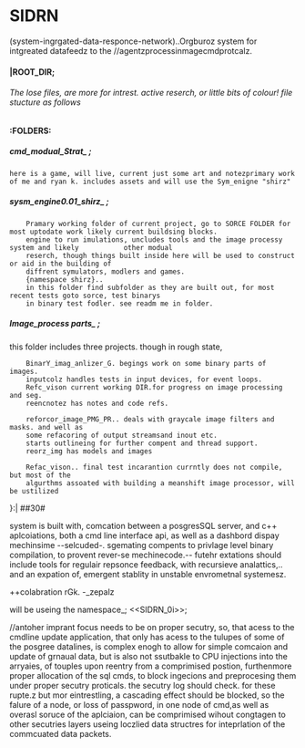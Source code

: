 # SIDRN
 (system-ingrgated-data-responce-network)..Orgburoz system for intgreated datafeedz to the //agentzprocessinmagecmdprotcalz.

#### |ROOT_DIR;
###### The lose files, are more for intrest. active reserch, or little bits of colour! file stucture as follows


#### :FOLDERS: 

##### cmd_modual_Strat_ ;
	
	here is a game, will live, current just some art and notezprimary work of me and ryan k. includes assets and will use the Sym_enigne "shirz"

##### sysm_engine0.01_shirz_ ;
		Pramary working folder of current project, go to SORCE FOLDER for most uptodate work likely current buildsing blocks.  
		engine to run imulations, uncludes tools and the image processy system and likely 			other modual 
		reserch, though things built inside here will be used to construct or aid in the building of
		diffrent symulators, modlers and games.
		{namespace shirz}.. 
		in this folder find subfolder as they are built out, for most recent tests goto sorce, test binarys
		in binary test fodler. see readm me in folder. 
								


##### Image_process parts_ ; 

this folder includes three projects. though in rough state,

		BinarY_imag_anlizer_G. begings work on some binary parts of images.
		inputcolz handles tests in input devices, for event loops.
		Refc_vison current working DIR.for progress on image processing and seg.
		reencnotez has notes and code refs.

		reforcor_image_PMG_PR.. deals with graycale image filters and masks. and well as 
		some refacoring of output streamsand inout etc. 
		starts outlineing for further compent and thread support.
		reorz_img has models and images
		
		Refac_vison.. final test incarantion currntly does not compile, but most of the 
		algurthms assoated with building a meanshift image processor, will be ustilized
		
							
}:|
							##30#

system is built with, comcation between a posgresSQL server, and c++ aplcoiations, both a cmd line interface api, as well as a dashbord dispay mechinsime --selcuded-. sgemating compents to privlage level binary compilation, to provent rever-se mechinecode.-- futehr extations should include tools for regulair repsonce feedback, with recursieve analattics,.. and an expation of, emergent stablity in unstable envrometnal systemesz. 

++colabration rGk. 
-_zepalz

will be useing the namespace_; <<SIDRN_0i>>;


//antoher imprant focus needs to be on proper secutry, so, that acess to the cmdline update application, that only has acess to the tulupes of some of the posgree datalines, is complex enogh to allow for simple comcaion and update of grnaual data, but is also not ssutbakle to CPU injections into the arryaies, of touples upon reentry from a comprimised postion, furthenmore proper allocation of the sql cmds, to block ingecions and preprocesing them under proper secutry proticals. 
the secutry log should check. for these rupte.z but mor eintrestling, a cascading effect should be blocked, so the falure of a node, or loss of passpword, in one node of cmd,as well as overasl soruce of the aplciaion, can be comprimised wihout congtagen to other secutries layers useing loczlied data structres for inteprlation of the commcuated data packets.

